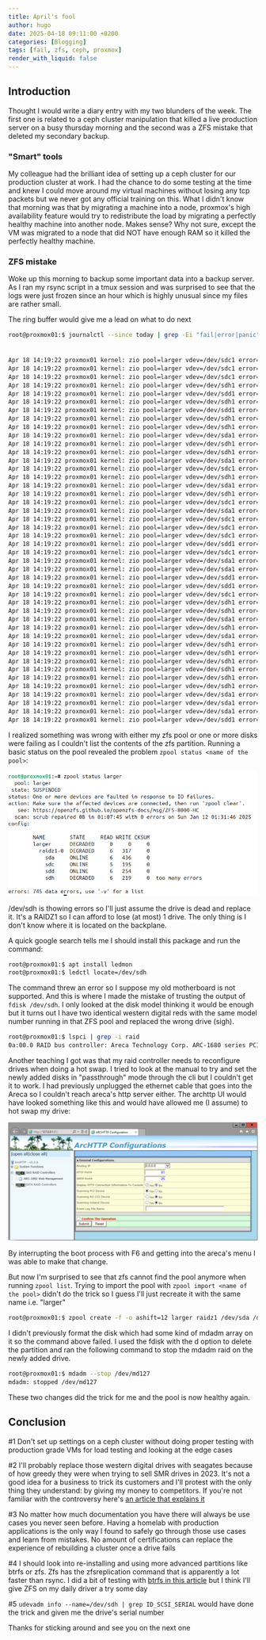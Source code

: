 ```yaml
---
title: April's fool
author: hugo
date: 2025-04-18 09:11:00 +0200
categories: [Blogging]
tags: [fail, zfs, ceph, proxmox]
render_with_liquid: false
---
```


## Introduction

Thought I would write a diary entry with my two blunders of the week. The first one is related to a ceph cluster manipulation that killed a live production server on a busy thursday morning and the second was a ZFS mistake that deleted my secondary backup.

### "Smart" tools

My colleague had the brilliant idea of setting up a ceph cluster for our production cluster at work. I had the chance to do some testing at the time and knew I could move around my virtual machines without losing any tcp packets but we never got any official training on this. What I didn't know that morning was that by migrating a machine into a node, proxmox's high availability feature would try to redistribute the load by migrating a perfectly healthy machine into another node. Makes sense? Why not sure, except the VM was migrated to a node that did NOT have enough RAM so it killed the perfectly healthy machine. 

### ZFS mistake

Woke up this morning to backup some important data into a backup server. As I ran my rsync script in a tmux session and was surprised to see that the logs were just frozen since an hour which is highly unusual since my files are rather small.

The ring buffer would give me a lead on what to do next

```bash
root@proxmox01:$ journalctl --since today | grep -Ei "fail|error|panic"


Apr 18 14:19:22 proxmox01 kernel: zio pool=larger vdev=/dev/sdc1 error=5 type=2 offset=2800334204928 size=335872 flags=1074267264
Apr 18 14:19:22 proxmox01 kernel: zio pool=larger vdev=/dev/sdc1 error=5 type=1 offset=2662983024640 size=16384 flags=1572992
Apr 18 14:19:22 proxmox01 kernel: zio pool=larger vdev=/dev/sdc1 error=5 type=2 offset=2821800898560 size=20480 flags=1074267264
Apr 18 14:19:22 proxmox01 kernel: zio pool=larger vdev=/dev/sdh1 error=5 type=2 offset=2804618608640 size=28672 flags=1074267264
Apr 18 14:19:22 proxmox01 kernel: zio pool=larger vdev=/dev/sdd1 error=5 type=1 offset=270336 size=8192 flags=721089
Apr 18 14:19:22 proxmox01 kernel: zio pool=larger vdev=/dev/sdh1 error=5 type=1 offset=2645727305728 size=4096 flags=1572992
Apr 18 14:19:22 proxmox01 kernel: zio pool=larger vdev=/dev/sdd1 error=5 type=2 offset=2800334204928 size=368640 flags=1074267264
Apr 18 14:19:22 proxmox01 kernel: zio pool=larger vdev=/dev/sdh1 error=5 type=1 offset=2662983020544 size=16384 flags=1572992
Apr 18 14:19:22 proxmox01 kernel: zio pool=larger vdev=/dev/sdh1 error=5 type=2 offset=2804618539008 size=69632 flags=1074267264
Apr 18 14:19:22 proxmox01 kernel: zio pool=larger vdev=/dev/sda1 error=5 type=1 offset=1466335498240 size=16384 flags=1572992
Apr 18 14:19:22 proxmox01 kernel: zio pool=larger vdev=/dev/sdh1 error=5 type=1 offset=1466335494144 size=16384 flags=1572992
Apr 18 14:19:22 proxmox01 kernel: zio pool=larger vdev=/dev/sdh1 error=5 type=1 offset=270336 size=8192 flags=721089
Apr 18 14:19:22 proxmox01 kernel: zio pool=larger vdev=/dev/sda1 error=5 type=1 offset=270336 size=8192 flags=721089
Apr 18 14:19:22 proxmox01 kernel: zio pool=larger vdev=/dev/sdc1 error=5 type=1 offset=1466335498240 size=16384 flags=1572992
Apr 18 14:19:22 proxmox01 kernel: zio pool=larger vdev=/dev/sdh1 error=5 type=1 offset=4000776200192 size=8192 flags=721089
Apr 18 14:19:22 proxmox01 kernel: zio pool=larger vdev=/dev/sda1 error=5 type=1 offset=4000776200192 size=8192 flags=721089
Apr 18 14:19:22 proxmox01 kernel: zio pool=larger vdev=/dev/sdh1 error=5 type=1 offset=4000776462336 size=8192 flags=721089
Apr 18 14:19:22 proxmox01 kernel: zio pool=larger vdev=/dev/sdc1 error=5 type=1 offset=270336 size=8192 flags=721089
Apr 18 14:19:22 proxmox01 kernel: zio pool=larger vdev=/dev/sda1 error=5 type=1 offset=4000776462336 size=8192 flags=721089
Apr 18 14:19:22 proxmox01 kernel: zio pool=larger vdev=/dev/sdc1 error=5 type=2 offset=2800334540800 size=32768 flags=1074267264
Apr 18 14:19:22 proxmox01 kernel: zio pool=larger vdev=/dev/sdc1 error=5 type=2 offset=2804618493952 size=151552 flags=1074267264
Apr 18 14:19:22 proxmox01 kernel: zio pool=larger vdev=/dev/sdc1 error=5 type=1 offset=4000776200192 size=8192 flags=721089
Apr 18 14:19:22 proxmox01 kernel: zio pool=larger vdev=/dev/sdd1 error=5 type=1 offset=4000776200192 size=8192 flags=721089
Apr 18 14:19:22 proxmox01 kernel: zio pool=larger vdev=/dev/sdc1 error=5 type=1 offset=4000776462336 size=8192 flags=721089
Apr 18 14:19:22 proxmox01 kernel: zio pool=larger vdev=/dev/sda1 error=5 type=2 offset=2800334483456 size=94208 flags=1074267264
Apr 18 14:19:22 proxmox01 kernel: zio pool=larger vdev=/dev/sda1 error=5 type=2 offset=2804618551296 size=94208 flags=1074267264
Apr 18 14:19:22 proxmox01 kernel: zio pool=larger vdev=/dev/sdd1 error=5 type=1 offset=4000776462336 size=8192 flags=721089
Apr 18 14:19:22 proxmox01 kernel: zio pool=larger vdev=/dev/sdd1 error=5 type=2 offset=2804618510336 size=135168 flags=1074267264
Apr 18 14:19:22 proxmox01 kernel: zio pool=larger vdev=/dev/sdc1 error=5 type=2 offset=2808925626368 size=24576 flags=1074267264
Apr 18 14:19:22 proxmox01 kernel: zio pool=larger vdev=/dev/sdh1 error=5 type=2 offset=2804618637312 size=4096 flags=1572992
Apr 18 14:19:22 proxmox01 kernel: zio pool=larger vdev=/dev/sdh1 error=5 type=2 offset=2800334204928 size=368640 flags=1074267264
Apr 18 14:19:22 proxmox01 kernel: zio pool=larger vdev=/dev/sda1 error=5 type=2 offset=2813208293376 size=28672 flags=1074267264
Apr 18 14:19:22 proxmox01 kernel: zio pool=larger vdev=/dev/sdh1 error=5 type=2 offset=2813208297472 size=24576 flags=1074267264
Apr 18 14:19:22 proxmox01 kernel: zio pool=larger vdev=/dev/sda1 error=5 type=2 offset=2808925102080 size=548864 flags=1074267264
Apr 18 14:19:22 proxmox01 kernel: zio pool=larger vdev=/dev/sdh1 error=5 type=2 offset=2817521688576 size=20480 flags=1074267264
Apr 18 14:19:22 proxmox01 kernel: zio pool=larger vdev=/dev/sdh1 error=5 type=2 offset=2808925089792 size=557056 flags=1074267264
Apr 18 14:19:22 proxmox01 kernel: zio pool=larger vdev=/dev/sdh1 error=5 type=2 offset=2821800894464 size=20480 flags=1074267264
Apr 18 14:19:22 proxmox01 kernel: zio pool=larger vdev=/dev/sdh1 error=5 type=2 offset=2826108043264 size=28672 flags=1572992
Apr 18 14:19:22 proxmox01 kernel: zio pool=larger vdev=/dev/sdh1 error=5 type=2 offset=2826108100608 size=4096 flags=1572992
Apr 18 14:19:22 proxmox01 kernel: zio pool=larger vdev=/dev/sdh1 error=5 type=2 offset=2830388789248 size=4096 flags=1572992
Apr 18 14:19:22 proxmox01 kernel: zio pool=larger vdev=/dev/sda1 error=5 type=2 offset=2817521192960 size=516096 flags=1074267264
Apr 18 14:19:22 proxmox01 kernel: zio pool=larger vdev=/dev/sda1 error=5 type=2 offset=2817520144384 size=1048576 flags=1074267264
Apr 18 14:19:22 proxmox01 kernel: zio pool=larger vdev=/dev/sda1 error=5 type=2 offset=2821800890368 size=28672 flags=1074267264
Apr 18 14:19:22 proxmox01 kernel: zio pool=larger vdev=/dev/sdd1 error=5 type=1 offset=2645727305728 size=4096 flags=1572992
```

I realized something was wrong with either my zfs pool or one or more disks were failing as I couldn't list the contents of the zfs partition. Running a basic status on the pool revealed the problem ```zpool status <name of the pool>```:

![fail](</assets/img/posts/Screenshot from 2025-04-18 14-24-39.png>)

/dev/sdh is thowing errors so I'll just assume the drive is dead and replace it. It's a RAIDZ1 so I can afford to lose (at most) 1 drive. The only thing is I don't know where it is located on the backplane. 

A quick google search tells me I should install this package and run the command:

```bash
root@proxmox01:$ apt install ledmon
root@proxmox01:$ ledctl locate=/dev/sdh
```

The command threw an error so I suppose my old motherboard is not supported. And this is where I made the mistake of trusting the output of ```fdisk /dev/sdh```. I only looked at the disk model thinking it would be enough but it turns out I have two identical western digital reds with the same model number running in that ZFS pool and replaced the wrong drive (sigh).

```bash
root@proxmox01:$ lspci | grep -i raid
0a:00.0 RAID bus controller: Areca Technology Corp. ARC-1680 series PCIe to SAS/SATA 3Gb RAID Controller
```

Another teaching I got was that my raid controller needs to reconfigure drives when doing a hot swap. I tried to look at the manual to try and set the newly added disks in "passthrough" mode through the cli but I couldn't get it to work. I had previously unplugged the ethernet cable that goes into the Areca so I couldn't reach areca's http server either. The archttp UI would have looked something like this and would have allowed me (I assume) to hot swap my drive:

![fail](</assets/img/posts/areca.jpg>)

By interrupting the boot process with F6 and getting into the areca's menu I was able to make that change. 

But now I'm surprised to see that zfs cannot find the pool anymore when running ```zpool list```. Trying to import the pool with ```zpool import <name of the pool>``` didn't do the trick so I guess I'll just recreate it with the same name i.e. "larger"

```bash
root@proxmox01:$ zpool create -f -o ashift=12 larger raidz1 /dev/sda /dev/sdc /dev/sdd /dev/sdh
```

I didn't previously format the disk which had some kind of mdadm array on it so the command above failed. I used the fdisk with the d option to delete the partition and ran the following command to stop the mdadm raid on the newly added drive.

```bash
root@proxmox01:$ mdadm --stop /dev/md127
mdadm: stopped /dev/md127
```
These two changes did the trick for me and the pool is now healthy again.

## Conclusion

#1 Don't set up settings on a ceph cluster without doing proper testing with production grade VMs for load testing and looking at the edge cases

#2 I'll probably replace those western digital drives with seagates because of how greedy they were when trying to sell SMR drives in 2023. It's not a good idea for a business to trick its customers and I'll protest with the only thing they understand: by giving my money to competitors. If you're not familiar with the controversy here's [an article that explains it](https://arstechnica.com/gadgets/2023/06/clearly-predatory-western-digital-sparks-panic-anger-for-age-shaming-hdds/)

#3 No matter how much documentation you have there will always be use cases you never seen before. Having a homelab with production applications is the only way I found to safely go through those use cases and learn from mistakes. No amount of certifications can replace the experience of rebuilding a cluster once a drive fails

#4 I should look into re-installing and using more advanced partitions like btrfs or zfs. Zfs has the zfsreplication command that is apparently a lot faster than rsync. I did a bit of testing with [btrfs in this article](https://chirpy.thekor.eu/posts/live-backups-with-btrfs/) but I think I'll give ZFS on my daily driver a try some day

#5 ```udevadm info --name=/dev/sdh | grep ID_SCSI_SERIAL``` would have done the trick and given me the drive's serial number

Thanks for sticking around and see you on the next one